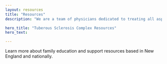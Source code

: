 ```yaml
---
layout: resources
title: "Resources"
description: "We are a team of physicians dedicated to treating all aspects of Tuberous Sclerosis Complex (TSC) and other neurodevelopmental disorders. We hope that you will find this website informative and helpful."

hero_title: "Tuberous Sclerosis Complex Resources"
hero_text:

---
```


Learn more about family education and support resources based in New England and nationally.